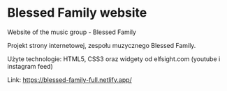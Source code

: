 # Blessed Family website

Website of the music group - Blessed Family

Projekt strony internetowej, zespołu muzycznego Blessed Family.

Użyte technologie: HTML5, CSS3 oraz widgety od elfsight.com (youtube i instagram feed)

Link: https://blessed-family-full.netlify.app/
